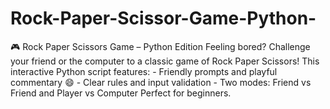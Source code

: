# Rock-Paper-Scissor-Game-Python-
🎮 Rock Paper Scissors Game – Python Edition Feeling bored? Challenge your friend or the computer to a classic game of Rock Paper Scissors! This interactive Python script features: - Friendly prompts and playful commentary 😄 - Clear rules and input validation - Two modes: Friend vs Friend and Player vs Computer Perfect for beginners.
